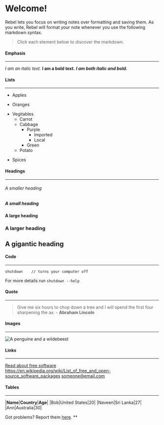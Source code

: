 # Welcome!
Rebel lets you focus on writing notes over formatting and saving them. As you write, Rebel will format your note whenever you use the following markdown syntax.
> Click each element below to discover the markdown.
#### Emphasis
---
_I am an italic text._
**I am a bold text.**
_**I am both italic and bold.**_
 
#### Lists
---
- Apples
+ Oranges
* Vegitables
	- Carrot
	- Cabbage
		- Purple
			- Imported
			- Local
		- Green
	- Potato
- Spices
 
#### Headings
---
###### A smaller heading
##### A small heading
#### A large heading
### A larger heading
## A gigantic heading
 
#### Code
---
	shutdown	// turns your computer off
For more details run `shutdown --help`
 
#### Quote
---
> Give me six hours to chop down a tree and I will spend the first four sharpening the ax. - **Abraham Lincoln**
#### Images
---
![A penguine and a wildebeest](https://www.gnu.org/graphics/Gnulove.medium.jpg)
 
#### Links
---
[Read about free software](https://en.wikipedia.org/wiki/Free_and_open-source_software)
<https://en.wikipedia.org/wiki/List_of_free_and_open-source_software_packages>
<someone@email.com>
 
#### Tables
---
|**Name**|**Country**|**Age**|
|Bob|United States|20|
|Naveen|Sri Lanka|27|
|Ann|Australia|30|
 
Got problems? Report them [here](https://github.com/kumarasinghe/rebel/issues).
**